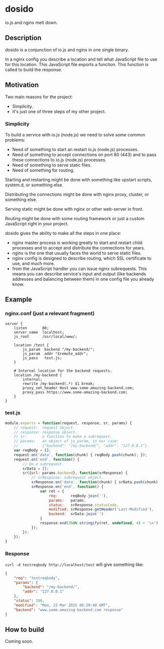 # dosido

io.js and nginx melt down.

## Description

dosido is a conjunction of io.js and nginx in one single binary.

In a nginx config you describe a location and tell what JavaScript file to
use for this location. This JavaScript file exports a function. This function
is called to build the response.


## Motivation

Two main reasons for the project:

+ Simplicity.
+ It's just one of three steps of my other project.

### Simplicity

To build a service with io.js (node.js) we need to solve some common problems:

+ Need of something to start an restart io.js (node.js) processes.
+ Need of something to accept connections on port 80 (443) and to pass these
  connections to io.js (node.js) processes.
+ Need of something to serve static files.
+ Need of something for routing.

Starting and restarting might be done with something like upstart scripts,
system.d, or something else.

Distributing the connections might be done with nginx proxy, cluster, or
something else.

Serving static might be done with nginx or other web-server in front.

Routing might be done with some routing framework or just a custom JavaScript
right in your project.

dosido gives the ability to make all the steps in one place:

+ nginx master process is working greatly to start and restart child processes
  and to accept and distribute the connections for years.
+ nginx is the one that usually faces the world to serve static files.
+ nginx config is designed to describe routing, which SSL certificate to use,
  and much more.
+ from the JavaScript handler you can issue nginx subrequests. This means you
  can describe service's input and output (like backends addresses and
  balancing between them) in one config file you already know.


## Example

### nginx.conf (just a relevant fragment)

```
server {
    listen       80;
    server_name  localhost;
    js_root      /usr/local/www/;

    location /test {
        js_param  backend "/my-backend/";
        js_param  addr "$remote_addr";
        js_pass   test.js;
    }

    # Internal location for the backend requests.
    location /my-backend {
        internal;
        rewrite /my-backend(.*) $1 break;
        proxy_set_header Host www.some-amazing-backend.com;
        proxy_pass https://www.some-amazing-backend.com;
    }
}
```

### test.js

```js
module.exports = function(request, response, sr, params) {
    // request:  request object.
    // response: response object.
    // sr:       a function to make a subrequest.
    // params:   an object of js_param, in our case:
    //           {"backend": "/my-backend/", "addr": "127.0.0.1"}.
    var reqBody = [];
    request.on('data', function(chunk) { reqBody.push(chunk); });
    request.on('end', function() {
        // Do a subrequest.
        srData = [];
        sr({url: params.backend}, function(srResponse) {
            // srResponse: subrequest object.
            srResponse.on('data', function(chunk) { srData.push(chunk); });
            srResponse.on('end', function() {
                var ret = {
                    req:      reqBody.join(''),
                    params:   params,
                    status:   srResponse.statusCode,
                    modified: srResponse.getHeader('Last-Modified'),
                    backend:  srData.join('')
                }
                response.end(JSON.stringify(ret, undefined, 4) + '\n');
            });
        });
    });
}
```

### Response

`curl -d testreqbody http://localhost/test` will give something like:

```json
{
    "req": "testreqbody",
    "params": {
        "backend": "/my-backend/",
        "addr": "127.0.0.1"
    },
    "status": 200,
    "modified": "Mon, 23 Mar 2015 00:29:48 GMT",
    "backend": "www.some-amazing-backend.com response"
}
```

## How to build

Coming soon.
